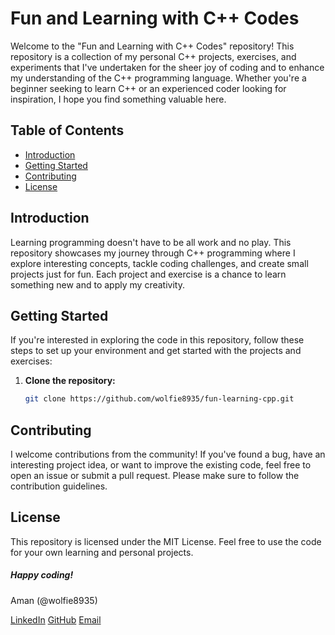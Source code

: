 # Fun and Learning with C++ Codes

Welcome to the "Fun and Learning with C++ Codes" repository! This repository is a collection of my personal C++ projects, exercises, and experiments that I've undertaken for the sheer joy of coding and to enhance my understanding of the C++ programming language. Whether you're a beginner seeking to learn C++ or an experienced coder looking for inspiration, I hope you find something valuable here.

## Table of Contents

- [Introduction](#introduction)
- [Getting Started](#getting-started)
- [Contributing](#contributing)
- [License](#license)

## Introduction

Learning programming doesn't have to be all work and no play. This repository showcases my journey through C++ programming where I explore interesting concepts, tackle coding challenges, and create small projects just for fun. Each project and exercise is a chance to learn something new and to apply my creativity.

## Getting Started

If you're interested in exploring the code in this repository, follow these steps to set up your environment and get started with the projects and exercises:

1. **Clone the repository:**
   ```bash
   git clone https://github.com/wolfie8935/fun-learning-cpp.git

## Contributing
I welcome contributions from the community! If you've found a bug, have an interesting project idea, or want to improve the existing code, feel free to open an issue or submit a pull request. Please make sure to follow the contribution guidelines.

## License
This repository is licensed under the MIT License. Feel free to use the code for your own learning and personal projects.

<h5>Happy coding!</h5>
Aman (@wolfie8935)

[LinkedIn](https://www.linkedin.com/in/wolfie8935/)
[GitHub](https://github.com/wolfie8935)
[Email](mailto:wolfie8935@gmail.com)
